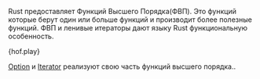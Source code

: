 Rust предоставляет Функций Высшего Порядка(ФВП). Это функций которые берут один или
больше функций и производит более полезные функций.
ФВП и ленивые итераторы дают языку Rust функциональную особенность.

{hof.play}

[Option][option]
и
[Iterator][iter]
реализуют свою часть функций высшего порядка..

[option]: http://doc.rust-lang.org/core/option/enum.Option.html
[iter]: http://doc.rust-lang.org/core/iter/trait.Iterator.html
